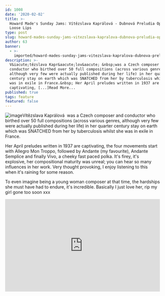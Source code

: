 ```yaml
---
id: 1008
date: '2020-02-02'
title: >-
  Howard Made's Sunday Jams: Vítězslava Kaprálová - Dubnová Preludia Op.13 -
  Loose Lips
type: post
slug: howard-mades-sunday-jams-vitezslava-kapralova-dubnova-preludia-op13
author: 63
banner:
  - >-
    imported/howard-mades-sunday-jams-vitezslava-kapralova-dubnova-preludia-op13/image1008.jpeg
description: >-
  V&iacute;tězslava Kapr&aacute;lov&aacute; &nbsp;was a Czech composer and
  conductor who birthed over 50 full compositions (across various genres,
  although very few were actually published during her life) in her quarter
  century stay on earth which was SNATCHED from her by tuberculosis whilst she
  was in exile in France.&nbsp; Her April preludes written in 1937 are
  captivating, [...]Read More...
published: true
tags: feature
featured: false
---
```

![image](../imported/howard-mades-sunday-jams-vitezslava-kapralova-dubnova-preludia-op13/image1008.jpeg)Vítězslava Kaprálová  was a Czech composer and conductor who birthed over 50 full compositions (across various genres, although very few were actually published during her life) in her quarter century stay on earth which was SNATCHED from her by tuberculosis whilst she was in exile in France. 

Her April preludes written in 1937 are captivating, the four movements start with Allegro Mon Troppo, followed by Andante (my favourite), Andante Semplice and finally Vivo, a cheeky fast paced polka. It's firey, it's explosive, her compositional maturity was unreal; you can hear so many influences in her work. Very thought provoking, I enjoy listening to this when it's raining for some reason.

To even imagine being a young woman composer at that time, the hardships she must have had to endure, it's incredible. Basically I just love her, rip my girl gone too soon xxx

<iframe width='100%' height='300' scrolling='no' frameborder='no' allow='autoplay' src='http://www.youtube.com/embed/09wcAv1umG8?wmode=opaque'></iframe>